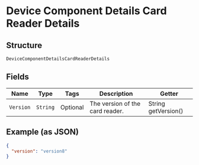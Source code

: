 
# Device Component Details Card Reader Details

## Structure

`DeviceComponentDetailsCardReaderDetails`

## Fields

| Name | Type | Tags | Description | Getter |
|  --- | --- | --- | --- | --- |
| `Version` | `String` | Optional | The version of the card reader. | String getVersion() |

## Example (as JSON)

```json
{
  "version": "version8"
}
```

